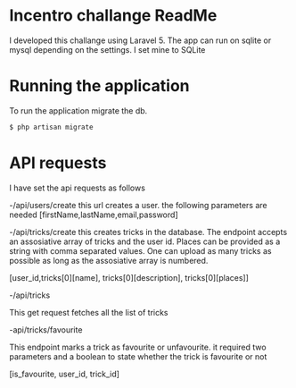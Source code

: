 # Incentro challange ReadMe

I developed this challange using Laravel 5. The app can run on sqlite or mysql depending on the settings. I set mine to SQLite


# Running the application
To run the application migrate the db.
```sh
$ php artisan migrate 
```
 
 
 # API requests
 I have set the api requests as follows

-/api/users/create
this url creates a user. the following parameters are needed
[firstName,lastName,email,password]

-/api/tricks/create
this creates tricks in the database. The endpoint accepts an assosiative array of tricks and the user id. Places can be provided as a string with comma separated values. One can upload as many tricks as possible as long as the assosiative array is numbered.

[user_id,tricks[0][name], tricks[0][description], tricks[0][places]]

-/api/tricks

This get request fetches all the list of tricks

-api/tricks/favourite

This endpoint marks a trick as favourite or unfavourite. it required two parameters and a boolean to state whether the trick is favourite or not

[is_favourite, user_id, trick_id]
